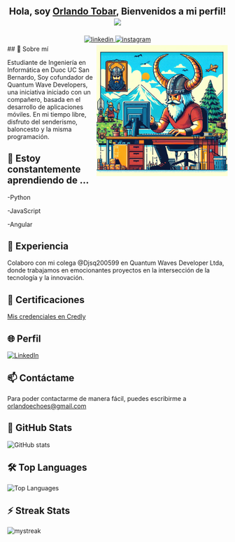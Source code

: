 <div align = "center">
<h2>Hola, soy <a href="https://github.com/Ragnaars">Orlando Tobar<a>, Bienvenidos a mi perfil! <img src="https://github.com/abdoachhoubi/abdoachhoubi/blob/main/gifs/Hi.gif" width="30"></h2>
  <a href="https://www.linkedin.com/in/orlandotobardiaz/" target="_blank">
<img src=https://img.shields.io/badge/linkedin-%2300acee.svg?color=405DE6&style=for-the-badge&logo=linkedin&logoColor=white alt=linkedin style="margin-bottom: 5px;" />
</a>
<a href="https://www.instagram.com/ragnaarson/" target="_blank">
<img src=https://img.shields.io/badge/instagram-%ff5851db.svg?color=C13584&style=for-the-badge&logo=instagram&logoColor=white alt=instagram style="margin-bottom: 5px;" />
</a>


<br>

<!--
**Ragnaars/Ragnaars** is a ✨ _special_ ✨ repository because its `README.md` (this file) appears on your GitHub profile.

Here are some ideas to get you started:

- 🔭 I’m currently working on ...

- 👯 I’m looking to collaborate on ...
- 🤔 I’m looking for help with ...
- 💬 Ask me about ...
- 📫 How to reach me: ...
- 😄 Pronouns: ...
- ⚡ Fun fact: ...
-->
</div>
<img align="right" width=300px alt="Unicorn" src="https://github.com/Ragnaars/Ragnaars/blob/main/ragnaars.jpeg" />
## 👀 Sobre mí

Estudiante de Ingeniería en Informática en Duoc UC San Bernardo, Soy cofundador
de Quantum Wave Developers, una iniciativa iniciado con un compañero, basada en el desarrollo de
aplicaciones móviles. En mi tiempo libre, disfruto del senderismo,
baloncesto y la misma programación.

## 🌱 Estoy constantemente aprendiendo de ...

<p>-Python</p>
<p>-JavaScript</p>
<p>-Angular</p>

## 💼 Experiencia
Colaboro con mi colega @Djsq200599 en Quantum Waves Developer Ltda, donde trabajamos en emocionantes proyectos en la intersección de la tecnología y la innovación.

## 📜 Certificaciones
[Mis credenciales en Credly](https://www.credly.com/users/orlando-jafet-tobar-diaz/badges)

## 🌐 Perfil
[![LinkedIn](https://img.shields.io/badge/-LinkedIn-blue?style=flat&logo=linkedin&logoColor=white&link=your_linkedin_profile)]("https://www.linkedin.com/in/orlandotobardiaz/")

## 📫 Contáctame
Para poder contactarme de manera fácil, puedes escribirme a orlandoechoes@gmail.com 

## 🚀 GitHub Stats

![GitHub stats](https://github-readme-stats.vercel.app/api?username=Ragnaars&show_icons=true)

## 🛠️ Top Languages

![Top Languages](https://github-readme-stats.vercel.app/api/top-langs/?username=ragnaars&layout=compact)


## ⚡ Streak Stats

<img src="https://github-readme-streak-stats.herokuapp.com/?user=Ragnaars&theme=tokyonight" alt="mystreak"/>
 




